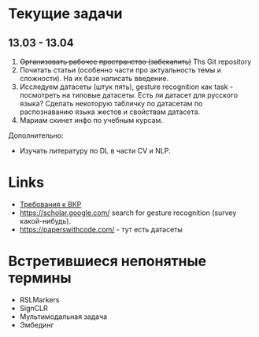 # Текущие задачи

## 13.03 - 13.04
1)  ~~Организовать рабочее пространство (забекапить)~~ Ths Git repository
2) Почитать статьи (особенно части про актуальность темы и сложности). На их базе написать введение.
3) Исследуем датасеты (штук пять), gesture recognition как task - посмотреть на типовые датасеты. Есть ли датасет для русского языка? Сделать некоторую табличку по датасетам по распознаванию языка жестов и свойствам датасета.
4) Мариам скинет инфо по учебным курсам.

Дополнительно:
* Изучать литературу по DL в части CV и NLP.


# Links
* [Требования к ВКР](https://mipt.ru/docs/download.php?code=prikaz_ob_utverzhdenii_polozheniya_o_vypusknoy_kvalikafitsionnoy_rabote_studentov_mfti_49_1_ot_21_01)
* https://scholar.google.com/ search for gesture recognition (survey какой-нибудь).
* https://paperswithcode.com/ - тут есть датасеты

# Встретившиеся непонятные термины
* RSLMarkers
* SignCLR
* Мультимодальная задача
* Эмбединг
